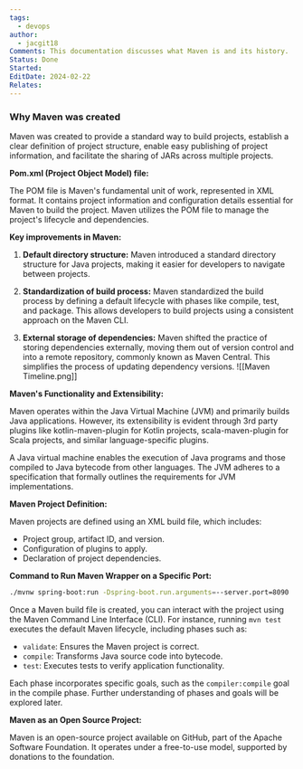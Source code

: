 ```yaml
---
tags:
  - devops
author:
  - jacgit18
Comments: This documentation discusses what Maven is and its history.
Status: Done
Started: 
EditDate: 2024-02-22
Relates:
---
```

### Why Maven was created

Maven was created to provide a standard way to build projects, establish a clear definition of project structure, enable easy publishing of project information, and facilitate the sharing of JARs across multiple projects.

**Pom.xml (Project Object Model) file:**

The POM file is Maven's fundamental unit of work, represented in XML format. It contains project information and configuration details essential for Maven to build the project. Maven utilizes the POM file to manage the project's lifecycle and dependencies.

**Key improvements in Maven:**

1. **Default directory structure:** Maven introduced a standard directory structure for Java projects, making it easier for developers to navigate between projects.

2. **Standardization of build process:** Maven standardized the build process by defining a default lifecycle with phases like compile, test, and package. This allows developers to build projects using a consistent approach on the Maven CLI.

3. **External storage of dependencies:** Maven shifted the practice of storing dependencies externally, moving them out of version control and into a remote repository, commonly known as Maven Central. This simplifies the process of updating dependency versions.
![[Maven Timeline.png]]

**Maven's Functionality and Extensibility:**

Maven operates within the Java Virtual Machine (JVM) and primarily builds Java applications. However, its extensibility is evident through 3rd party plugins like kotlin-maven-plugin for Kotlin projects, scala-maven-plugin for Scala projects, and similar language-specific plugins.

A Java virtual machine enables the execution of Java programs and those compiled to Java bytecode from other languages. The JVM adheres to a specification that formally outlines the requirements for JVM implementations.

**Maven Project Definition:**

Maven projects are defined using an XML build file, which includes:

- Project group, artifact ID, and version.
- Configuration of plugins to apply.
- Declaration of project dependencies.

**Command to Run Maven Wrapper on a Specific Port:**

```bash
./mvnw spring-boot:run -Dspring-boot.run.arguments=--server.port=8090
```

Once a Maven build file is created, you can interact with the project using the Maven Command Line Interface (CLI). For instance, running `mvn test` executes the default Maven lifecycle, including phases such as:

- `validate`: Ensures the Maven project is correct.
- `compile`: Transforms Java source code into bytecode.
- `test`: Executes tests to verify application functionality.

Each phase incorporates specific goals, such as the `compiler:compile` goal in the compile phase. Further understanding of phases and goals will be explored later.

**Maven as an Open Source Project:**

Maven is an open-source project available on GitHub, part of the Apache Software Foundation. It operates under a free-to-use model, supported by donations to the foundation.